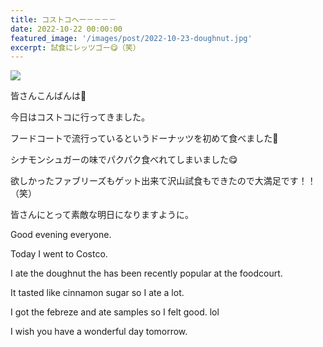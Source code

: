 ```yaml
---
title: コストコへー－－－－
date: 2022-10-22 00:00:00
featured_image: '/images/post/2022-10-23-doughnut.jpg'
excerpt: 試食にレッツゴー😋（笑）
---
```


![](https://yutarochan.github.io/yurumina/images/post/2022-10-23-doughnut.jpg)

皆さんこんばんは🌙

今日はコストコに行ってきました。

フードコートで流行っているというドーナッツを初めて食べました🍩

シナモンシュガーの味でパクパク食べれてしまいました😋

欲しかったファブリーズもゲット出来て沢山試食もできたので大満足です！！（笑）

皆さんにとって素敵な明日になりますように。


Good evening everyone.

Today I went to Costco.

I ate the doughnut the has been recently popular at the foodcourt.

It tasted like cinnamon sugar so I ate a lot.

I got the febreze and ate samples so I felt good. lol

I wish you have a wonderful day tomorrow. 
